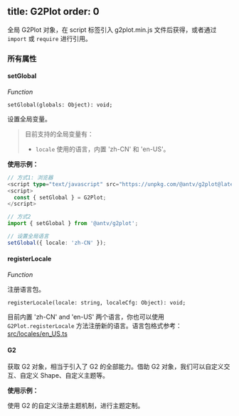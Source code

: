 

## title: G2Plot&#xA;order: 0

全局 G2Plot 对象，在 script 标签引入 g2plot.min.js 文件后获得，或者通过 `import` 或 `require` 进行引用。

### 所有属性

#### setGlobal

<description> *Function* </description>

```sign
setGlobal(globals: Object): void;
```

设置全局变量。

> 目前支持的全局变量有：
>
> *   `locale` 使用的语言，内置 'zh-CN' 和 'en-US'。

**使用示例：**

```ts
// 方式1: 浏览器
<script type="text/javascript" src="https://unpkg.com/@antv/g2plot@latest/dist/g2plot.min.js"></script>
<script>
  const { setGlobal } = G2Plot;
</script>

// 方式2
import { setGlobal } from '@antv/g2plot';

// 设置全局语言
setGlobal({ locale: 'zh-CN' });
```

#### registerLocale

<description> *Function* </description>

注册语言包。

```sign
registerLocale(locale: string, localeCfg: Object): void;
```

目前内置 'zh-CN' and 'en-US' 两个语言，你也可以使用 `G2Plot.registerLocale` 方法注册新的语言。语言包格式参考：[src/locales/en_US.ts](https://github.com/antvis/G2Plot/blob/master/src/locales/en_US.ts)

#### G2

获取 G2 对象，相当于引入了 G2 的全部能力。借助 G2 对象，我们可以自定义交互、自定义 Shape、自定义主题等。

**使用示例：**

使用 G2 的自定义注册主题机制，进行主题定制。

<playground path="general/theme/demo/register-theme.ts" rid="register-theme"></playground>
